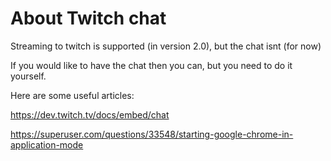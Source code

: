 # About Twitch chat
Streaming to twitch is supported (in version 2.0), but the chat isnt (for now)

If you would like to have the chat then you can, but you need to do it yourself.

Here are some useful articles:

https://dev.twitch.tv/docs/embed/chat

https://superuser.com/questions/33548/starting-google-chrome-in-application-mode
